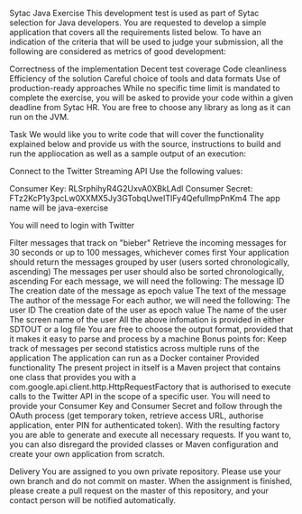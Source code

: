 Sytac Java Exercise
This development test is used as part of Sytac selection for Java developers. You are requested to develop a simple application that covers all the requirements listed below. To have an indication of the criteria that will be used to judge your submission, all the following are considered as metrics of good development:

Correctness of the implementation
Decent test coverage
Code cleanliness
Efficiency of the solution
Careful choice of tools and data formats
Use of production-ready approaches
While no specific time limit is mandated to complete the exercise, you will be asked to provide your code within a given deadline from Sytac HR. You are free to choose any library as long as it can run on the JVM.

Task
We would like you to write code that will cover the functionality explained below and provide us with the source, instructions to build and run the appliocation as well as a sample output of an execution:

Connect to the Twitter Streaming API
Use the following values:

Consumer Key: RLSrphihyR4G2UxvA0XBkLAdl
Consumer Secret: FTz2KcP1y3pcLw0XXMX5Jy3GTobqUweITIFy4QefullmpPnKm4
The app name will be java-exercise

You will need to login with Twitter

Filter messages that track on "bieber"
Retrieve the incoming messages for 30 seconds or up to 100 messages, whichever comes first
Your application should return the messages grouped by user (users sorted chronologically, ascending)
The messages per user should also be sorted chronologically, ascending
For each message, we will need the following:
The message ID
The creation date of the message as epoch value
The text of the message
The author of the message
For each author, we will need the following:
The user ID
The creation date of the user as epoch value
The name of the user
The screen name of the user
All the above infomation is provided in either SDTOUT or a log file
You are free to choose the output format, provided that it makes it easy to parse and process by a machine
Bonus points for:
Keep track of messages per second statistics across multiple runs of the application
The application can run as a Docker container
Provided functionality
The present project in itself is a Maven project that contains one class that provides you with a com.google.api.client.http.HttpRequestFactory that is authorised to execute calls to the Twitter API in the scope of a specific user. You will need to provide your Consumer Key and Consumer Secret and follow through the OAuth process (get temporary token, retrieve access URL, authorise application, enter PIN for authenticated token). With the resulting factory you are able to generate and execute all necessary requests. If you want to, you can also disregard the provided classes or Maven configuration and create your own application from scratch.

Delivery
You are assigned to you own private repository. Please use your own branch and do not commit on master. When the assignment is finished, please create a pull request on the master of this repository, and your contact person will be notified automatically.
